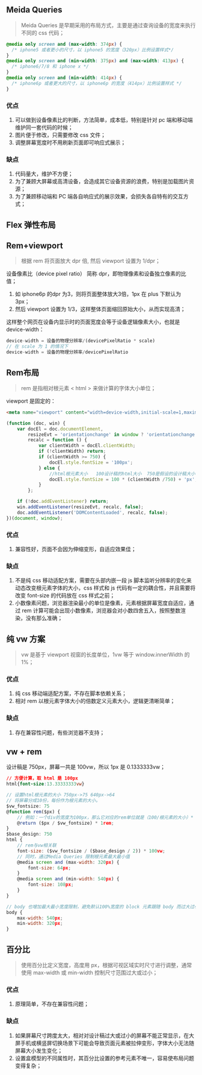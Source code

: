 ## Meida Queries

> Meida Queries 是早期采用的布局方式，主要是通过查询设备的宽度来执行不同的 css 代码；

```css
@media only screen and (max-width: 374px) {
  /* iphone5 或者更小的尺寸，以 iphone5 的宽度（320px）比例设置样式*/
}
@media only screen and (min-width: 375px) and (max-width: 413px) {
  /* iphone6/7/8 和 iphone x */
}
@media only screen and (min-width: 414px) {
  /* iphone6p 或者更大的尺寸，以 iphone6p 的宽度（414px）比例设置样式 */
}
```

### 优点

1. 可以做到设备像素比的判断，方法简单，成本低，特别是针对 pc 端和移动端维护同一套代码的时候；
2. 图片便于修改，只需要修改 css 文件；
3. 调整屏幕宽度时不用刷新页面即可响应式展示；

### 缺点

1. 代码量大，维护不方便；
2. 为了兼顾大屏幕或高清设备，会造成其它设备资源的浪费，特别是加载图片资源；
3. 为了兼顾移动端和 PC 端各自响应式的展示效果，会损失各自特有的交互方式；

## Flex 弹性布局

## Rem+viewport

> 根据 rem 将页面放大 dpr 倍, 然后 viewport 设置为 1/dpr；

设备像素比（device pixel ratio） 简称 dpr，即物理像素和设备独立像素的比值；

1. 如 iphone6p 的dpr 为3，则将页面整体放大3倍，1px 在 plus 下默认为 3px；
2. 然后 viewport 设置为 1/3，这样整体页面缩回原始大小，从而实现高清；

这样整个网页在设备内显示时的页面宽度会等于设备逻辑像素大小，也就是 device-width：

```javascript
device-width = 设备的物理分辨率/(devicePixelRatio * scale)
// 在 scale 为 1 的情况下
device-width = 设备的物理分辨率/devicePixelRatio
```

## Rem布局

> rem 是指相对根元素 < html > 来做计算的字体大小单位； 

viewport 是固定的：

```html
<meta name="viewport" content="width=device-width,initial-scale=1,maximum-scale=1,user-scalable=no">
```

```javascript
(function (doc, win) {
    var docEl = doc.documentElement,
        resizeEvt = 'orientationchange' in window ? 'orientationchange' : 'resize',
        recalc = function () {
            var clientWidth = docEl.clientWidth;
            if (!clientWidth) return;
            if (clientWidth >= 750) {
                docEl.style.fontSize = '100px';
            } else {
                //html根元素大小   100设计稿的html大小  750是假设的设计稿大小 看你的设计稿来修改
                docEl.style.fontSize = 100 * (clientWidth /750) + 'px';
            }
        };

    if (!doc.addEventListener) return;
    win.addEventListener(resizeEvt, recalc, false);
    doc.addEventListener('DOMContentLoaded', recalc, false);
})(document, window);
```

### 优点 

1. 兼容性好，页面不会因为伸缩变形，自适应效果佳；

### 缺点

1. 不是纯 css 移动适配方案，需要在头部内嵌一段 js 脚本监听分辨率的变化来动态改变根元素字体的大小，css 样式和 js 代码有一定的耦合性，并且需要将改变 font-size 的代码放在 css 样式之前；
2. 小数像素问题，浏览器渲染最小的单位是像素，元素根据屏幕宽度自适应，通过 rem 计算可能会出现小数像素，浏览器会对小数四舍五入，按照整数渲染，没有那么准确；

## 纯 vw 方案

> vw 是基于 viewport 视窗的长度单位，1vw 等于 window.innerWidth 的 1%；

### 优点

1. 纯 css 移动端适配方案，不存在脚本依赖关系；
2. 相对 rem 以根元素字体大小的倍数定义元素大小，逻辑更清晰简单；

### 缺点

1. 存在兼容性问题，有些浏览器不支持；

## vw + rem

设计稿是 750px，屏幕一共是 100vw，所以 1px 是 0.1333333vw；

```css
// 方便计算，取 html 是 100px
html{font-size:13.33333333vw}
```

```javascript
// 设置html根元素的大小 750px->75 640px->64
// 将屏幕分成10份，每份作为根元素的大小。
$vw_fontsize: 75
@function rem($px) {
    // 例如：一个div的宽度为100px，那么它对应的rem单位就是（100/根元素的大小）* 1rem
    @return ($px / $vw_fontsize) * 1rem;
}
$base_design: 750
html {
    // rem与vw相关联
    font-size: ($vw_fontsize / ($base_design / 2)) * 100vw;
    // 同时，通过Media Queries 限制根元素最大最小值
    @media screen and (max-width: 320px) {
        font-size: 64px;
    }
    @media screen and (min-width: 540px) {
        font-size: 108px;
    }
}

// body 也增加最大最小宽度限制，避免默认100%宽度的 block 元素跟随 body 而过大过小
body {
    max-width: 540px;
    min-width: 320px;
}
```

## 百分比

> 使用百分比定义宽度，高度用 px，根据可视区域实时尺寸进行调整，通常使用 max-width 或 min-width 控制尺寸范围过大或过小；

### 优点 

1. 原理简单，不存在兼容性问题；

### 缺点

1. 如果屏幕尺寸跨度太大，相对对设计稿过大或过小的屏幕不能正常显示，在大屏手机或横竖屏切换场景下可能会导致页面元素被拉伸变形，字体大小无法随屏幕大小发生变化；
2. 设置盒模型的不同属性时，其百分比设置的参考元素不唯一，容易使布局问题变得复杂；